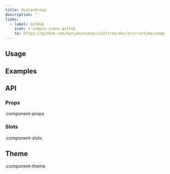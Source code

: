 ```yaml
---
title: AvatarGroup
description: ''
links:
  - label: GitHub
    icon: i-simple-icons-github
    to: https://github.com/benjamincanac/ui3/tree/dev/src/runtime/components/AvatarGroup.vue
---
```


## Usage

## Examples

## API

### Props

:component-props

### Slots

:component-slots

## Theme

:component-theme
